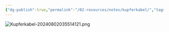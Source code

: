 ```yaml
---
{"dg-publish":true,"permalink":"/02-resources/notes/kupferkabel/","tags":["netzwerk/kabel"],"updated":"2024-08-02T03:55:16.000+02:00"}
---
```


![Kupferkabel-20240802035514121.png](/img/user/02%20-%20RESOURCES/Files/IMG/Kupferkabel-20240802035514121.png)
